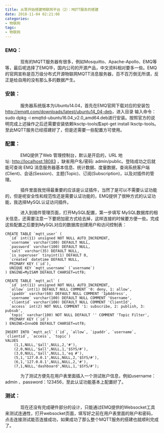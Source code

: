 ```yaml
---
title: 从零开始搭建物联网平台（2）：MQTT服务的搭建
date: 2018-11-04 02:21:08
categories: 
- 物联网
tags:
- 物联网
---
```

<h3 id="EMQ%EF%BC%9A">EMQ：</h3>

<p style="text-indent:50px;">现有的MQTT服务器有很多，例如Mosquitto、Apache-Apollo、EMQ等等，最后呢选择了EMQ毕，国内公司的开源产品，中文资料相对要多一些。EMQ的官网宣称是百万级分布式开源物联网MQTT消息服务器，百不百万倒无所谓，反正是给自用的没有那么多的数据产生。</p>

<h3 id="%E5%AE%89%E8%A3%85%EF%BC%9A">安装：</h3>

<p style="text-indent:50px;">服务器系统版本为Ubuntu14.04，首先在EMQ官网下载对应的安装包<a href="http://emqtt.com/downloads/latest/ubuntu14_04-deb">http://emqtt.com/downloads/latest/ubuntu14_04-deb</a>，进入目录 输入命令：sudo dpkg -i emqttd-ubuntu16.04_v2.0_amd64.deb进行安装。按照官方的说明完成上述操作之后还需要安装依赖lksctp-tools库apt-get install lksctp-tools。至此MQTT服务已经搭建好了，但是还需要一些配置方可使用。</p>

<h3 id="%E9%85%8D%E7%BD%AE%EF%BC%9A">配置：</h3>

<p style="text-indent:50px;">EMQ提供了Web 管理控制台，默认是开启的，URL 地址: <a href="http://localhost:18083/">http://localhost:18083</a> ，缺省用户名/密码: admin/public。登陆成功之后就能可查询 EMQ 消息服务器基本信息、统计数据、度量数据，查询系统客户端(Client)、会话(Session)、主题(Topic)、订阅(Subscription)，以及对插件的管理。</p>

<p style="text-indent:50px;">插件里面我觉得最重要的应该是认证插件，当然了是可以不需要认证功能的，但是呢安全性和规范性还是需要认证功能的，EMQ提供了很种方式的认证功能，我选择MySQL认证访问插件。</p>

<p style="text-indent:50px;">进入到插件管理页面，打开MySQL配置，第一步填写 MySQL数据库的相关信息，还需要注意一下要把加密方式给去掉，这样连接的时候要方便一些。完成这些配置之后要到MySQL对应的数据库创建用户和访问控制表：</p>

<pre class="has">
<code class="language-sql">CREATE TABLE `mqtt_user` (
  `id` int(11) unsigned NOT NULL AUTO_INCREMENT,
  `username` varchar(100) DEFAULT NULL,
  `password` varchar(100) DEFAULT NULL,
  `salt` varchar(35) DEFAULT NULL,
  `is_superuser` tinyint(1) DEFAULT 0,
  `created` datetime DEFAULT NULL,
  PRIMARY KEY (`id`),
  UNIQUE KEY `mqtt_username` (`username`)
) ENGINE=MyISAM DEFAULT CHARSET=utf8;</code></pre>

<pre class="has">
<code class="language-sql">CREATE TABLE `mqtt_acl` (
  `id` int(11) unsigned NOT NULL AUTO_INCREMENT,
  `allow` int(1) DEFAULT NULL COMMENT '0: deny, 1: allow',
  `ipaddr` varchar(60) DEFAULT NULL COMMENT 'IpAddress',
  `username` varchar(100) DEFAULT NULL COMMENT 'Username',
  `clientid` varchar(100) DEFAULT NULL COMMENT 'ClientId',
  `access` int(2) NOT NULL COMMENT '1: subscribe, 2: publish, 3: pubsub',
  `topic` varchar(100) NOT NULL DEFAULT '' COMMENT 'Topic Filter',
  PRIMARY KEY (`id`)
) ENGINE=InnoDB DEFAULT CHARSET=utf8;

INSERT INTO `mqtt_acl` (`id`, `allow`, `ipaddr`, `username`, `clientid`, `access`, `topic`)
VALUES
    (1,1,NULL,'$all',NULL,2,'#'),
    (2,0,NULL,'$all',NULL,1,'$SYS/#'),
    (3,0,NULL,'$all',NULL,1,'eq #'),
    (5,1,'127.0.0.1',NULL,NULL,2,'$SYS/#'),
    (6,1,'127.0.0.1',NULL,NULL,2,'#'),
    (7,1,NULL,'dashboard',NULL,1,'$SYS/#');</code></pre>

<p style="text-indent:50px;">为了测试方便先在用户表里面插入一个测试账户信息，例如username：admin 、password：123456，至此认证功能基本上配置好了。</p>

<h3 id="%E6%B5%8B%E8%AF%95%EF%BC%9A">测试：</h3>

<p style="text-indent:50px;">现在还没有完成硬件部分的设计，只能通过EMQ提供的Websocket工具来测试连通性，打开websocket页面，填写好之前在用户表里面的账户和密码，点击连接测试能否连接成功，如果成功了那么整个MQTT服务的搭建也就顺利完成了。</p>

<p style="text-indent:50px;"> </p>

<p style="text-indent:50px;"> </p>